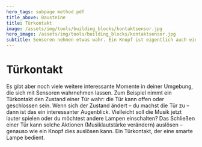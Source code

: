 ```yaml
---
hero_tags: subpage method pdf
title_above: Bausteine
title: Türkontakt
image: /assets/img/tools/building_blocks/kontaktsensor.jpg
hero_image: /assets/img/tools/building_blocks/kontaktsensor.jpg
subtitle: Sensoren nehmen etwas wahr. Ein Knopf ist eigentlich auch ein einfacher Sensor. Der Knopf nimmt deine Berührung etwa mit dem Finger, der Hand oder dem Fuß wahr.
---
```


# Türkontakt

Es gibt aber noch viele weitere interessante Momente in deiner Umgebung, die sich mit Sensoren wahrnehmen lassen. Zum Beispiel nimmt ein Türkontakt den Zustand einer Tür wahr: die Tür kann offen oder geschlossen sein. Wenn sich der Zustand ändert – du machst die Tür zu – dann ist das ein interessanter Augenblick. Vielleicht soll die Musik jetzt lauter spielen oder du möchtest andere Lampen einschalten? Das Schließen einer Tür kann solche Aktionen (Musiklautstärke verändern) auslösen – genauso wie ein Knopf dies auslösen kann.
Ein Türkontakt, der eine smarte Lampe bedient.
